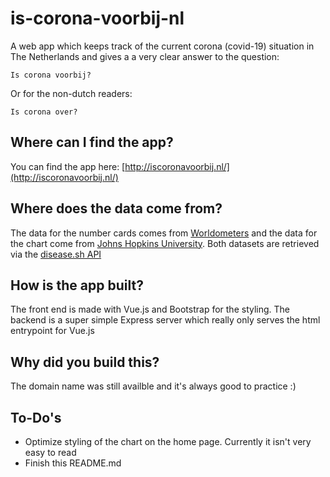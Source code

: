 # is-corona-voorbij-nl
A web app which keeps track of the current corona (covid-19) situation in The Netherlands and gives a a very clear answer to the question:

`Is corona voorbij?`

Or for the non-dutch readers:

`Is corona over?`

## Where can I find the app?
You can find the app here: [http://iscoronavoorbij.nl/](http://iscoronavoorbij.nl/)

## Where does the data come from?
The data for the number cards comes from [Worldometers](https://www.worldometers.info/coronavirus/) and the data for the chart come from [Johns Hopkins University](https://www.jhu.edu/). Both datasets are retrieved via the [disease.sh API](https://github.com/disease-sh/API)
## How is the app built?
The front end is made with Vue.js and Bootstrap for the styling. The backend is a super simple Express server which really only serves the html entrypoint for Vue.js

## Why did you build this? 
The domain name was still availble and it's always good to practice :)
## To-Do's
 - Optimize styling of the chart on the home page. Currently it isn't very easy to read
 - Finish this README.md